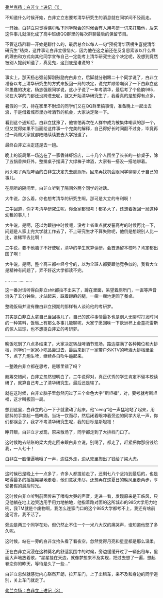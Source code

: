 <p></p><a href="https://zhuanlan.zhihu.com/p/91072728" data-draft-node="block" data-draft-type="link-card" data-image="https://pic4.zhimg.com/v2-ef2c6bd6ee1e967a16183f39768d57cf_180x120.jpg" data-image-width="769" data-image-height="293" class="internal">弗兰克扬：白非立上进记（1）</a><p>不知道什么时候开始，白非立立志要考清华研究生的消息就在同学间不胫而走。</p><p>一开始，白非立只觉得偶尔私下同学聚会的时候会有人用考研一词来打趣他，后来这件事儿就演化成了高中班级QQ群里的每次群聊最后的保留节目。</p><p>不管这场群聊一开始是聊什么的，最后总会以每人一句“预祝清华落榜生喜提清华研究生”结束，这件事让白非立很恼火，因为他在这之前还在反复思索该以什么样的理由和方式向其他同学宣布自己一定能考上清华研究生这个决定呢，没想到竟然被别人提前知道了，真见鬼，这到底是谁说的？</p><hr/><p>事实上，那天杨志强前脚刚鼓励完白非立，后脚就分别跟二十个同学说了，白非立准备以考上清华研究生的方式来扳回一局的决定，说完并顺带嘲讽了一下白非立这种愚蠢的决定，杨志强跟同学说，这小子说了一年考清华，最后考了个鱼腩985，现在大学的门都还没跨进去呢，就又开始清华研究生了，我看真的是想得有点多。</p><p>暑假的一天，待在家里不耐烦的同学们又在QQ群里搞事情，准备晚上一起出去浪，于是借着城市里办啤酒节的机会，大家决定聚一下。</p><p>看到这个通知后，白非立犹豫了，他害怕再次在人群中成为被集体嘲讽的那一个，但又觉得如果不当面给这件事一个完美的解释，自己得好长时间翻不过身，毕竟再过一两周大家就都陆陆续续要去大学报道了。</p><p>最终白非立决定还是去一趟。</p><p>晚上的饭局第一场选在了一家香辣虾饭店，二十几个人围坐了长长的一排桌子，除了五锅香辣虾外，整排桌子摆满了大绿棒子啤酒，大家有一搭没一搭地聊着。</p><p>闷头喝了两瓶啤酒的白非立决定先去趟厕所，回来再找机会跟同学聊聊关于自己的事儿。</p><p>在厕所的隔间里，白非立听到了隔间外两个同学的对话。</p><p>大牛说，怎么着，你也想考清华的研究生啊，那可是大立的专利啊！</p><p>二牛回道，你才考清华研究生呢，你全家都想考！都多大了，还想着扳回一局这种幼稚的事儿！</p><p>大牛说，是啊，还以为跟初中时候呢，没考上省重点就发誓高考的时候再比一下，问题是人家上完大学就工作去了，不上研究生才不算失败呢，他倒是想跟别人比一比，谁稀罕去比啊！</p><p>二牛说，要不他脑子不好使呢，清华的学生就算读研，会首选留本校吗？肯定都出国了啊！</p><p>大牛说，是啊，整个高三都神经兮兮的，以为全班人都要跟他竞争似的，我看大立是精神有问题了，弄不好这大学都读不完。</p><p>.... ..... ..... .....</p><p>这一番对话听得白非立shit都拉不出来了，蹲在里面，呆望着厕所门，一直等声音消失了五分钟后，才站起来，踩着蹲麻的腿，一瘸一瘸地走回了餐桌。</p><p>整晚饭局并没有像白非立预期的那样有人谈论他的考研梦。</p><p>其实是白非立太拿自己当回事儿了，自己的这种事情最多也是别人无聊时打发时间的一种笑料，饭局上有那么多事儿能聊呢，大家宁愿回味一下欧洲杯上金童托雷斯的惊人进球，也不想提白非立的考研梦。</p><hr/><p>晚饭吃到了八点多结束了，大家决定转战啤酒节现场，路边摆满了各种摊位和大排档，同学们一家家小吃品尝过去，最后来到了一家带户外KTV的啤酒大排档里坐下，点了几炮生啤，继续各自吹牛逼起来。</p><p>一整晚白非立都在思考，是哪里错了吗？</p><p>觥筹交错间，白非立忽然想明白了，二牛说得对，真正优秀的学生肯定不留本校读研了，就算自己考上了清华研究生，最后还是输了。</p><p>就在这时候，白非立脑子里忽然闪过了三个金色大字“斯坦福”，对，要考就考斯坦福，这才叫扳回一局。</p><p>想到这里，白非立的心一下子就激动了起来，他“ceng”地一声猛地站了起来，用颤抖的手拿起一瓶啤酒，当场一饮而尽，然后闭着眼冲着旁边的同学大吼一声，你们都误会了，我才不考清华研究生呢，我的目标是斯坦福！</p><p>睁开眼，白非立才发现，原来散场了，同学都走到了大排档门口了。</p><p>这时候跑去结账的梁大虎走回来跟白非立说，别喝了，都走了，赶紧把你那份钱给我，一人七十！</p><p>白非立一脸懵逼地哦了一声，边往外走，边从兜里掏出了钱给了梁大虎。</p><hr/><p>这时候已是晚上十一点多了，许多人都提前走了，还剩七八个坚持到最后的，也是喝得最多的摇摇晃晃地走着，他们意犹未尽，还想再在这夏日的晚风里走两步，享受暑假的最后时光。</p><p>这时候白非立听到前面传来了嚎啕大哭的声音，走进一看，发现原来是王临风，只见他躺在地上边哭边用手用力地拍地，他指着路对面的这所城市的985大学用力地吼，我TM就是个废物啊，我怎么连家门口的这个985大学都考不上，我还有啥前途可言，我不活了。</p><p>旁边是两三个同学在劝，但仍然止不住一个一米八大汉的痛哭声，谁知道他憋了多久呢。</p><p>这时候，站在一旁的白非立抬头看了看夜空，忽然觉得月亮和星星都是那么温柔。</p><p>正在白非立沉浸在这种莫名的舒适氛围中的时候，旁边缓缓开过了一辆出租车，里面大声地放着歌，“星星挂在天边，就像梦想来不及实现，把过去想了一遍，想起眷恋你的昨天，等待是久了一些...”</p><p>白非立忽然就感觉内心豁然开朗，拉开车门，上了出租车，来不及和身边的同学道别，关上车门就走了。</p><a href="https://zhuanlan.zhihu.com/p/91277953" data-draft-node="block" data-draft-type="link-card" data-image="https://pic4.zhimg.com/v2-6e1c9d8f45de563b37fe1ffd9d94dbd3_180x120.jpg" data-image-width="724" data-image-height="247" class="internal">弗兰克扬：白非立上进记（3）</a><p></p>